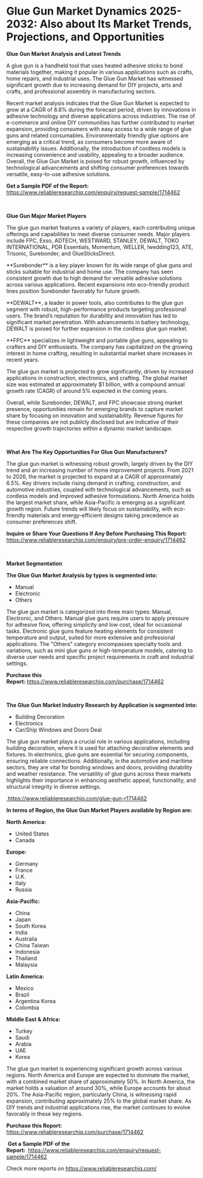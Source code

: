 <p><h1>Glue Gun Market Dynamics 2025-2032: Also about Its Market Trends, Projections, and Opportunities</h1></p><p><strong>Glue Gun Market Analysis and Latest Trends</strong></p>
<p><p>A glue gun is a handheld tool that uses heated adhesive sticks to bond materials together, making it popular in various applications such as crafts, home repairs, and industrial uses. The Glue Gun Market has witnessed significant growth due to increasing demand for DIY projects, arts and crafts, and professional assembly in manufacturing sectors. </p><p>Recent market analysis indicates that the Glue Gun Market is expected to grow at a CAGR of 8.8% during the forecast period, driven by innovations in adhesive technology and diverse applications across industries. The rise of e-commerce and online DIY communities has further contributed to market expansion, providing consumers with easy access to a wide range of glue guns and related consumables. Environmentally friendly glue options are emerging as a critical trend, as consumers become more aware of sustainability issues. Additionally, the introduction of cordless models is increasing convenience and usability, appealing to a broader audience. Overall, the Glue Gun Market is poised for robust growth, influenced by technological advancements and shifting consumer preferences towards versatile, easy-to-use adhesive solutions.</p></p>
<p><strong>Get a Sample PDF of the Report:&nbsp;</strong> <a href="https://www.reliableresearchiq.com/enquiry/request-sample/1714462?utm_campaign=3437&utm_medium=2&utm_source=Github&utm_content=ia&utm_term=28032025&utm_id=glue-gun">https://www.reliableresearchiq.com/enquiry/request-sample/1714462</a></p>
<p>&nbsp;</p>
<p><strong>Glue Gun Major Market Players</strong></p>
<p><p>The glue gun market features a variety of players, each contributing unique offerings and capabilities to meet diverse consumer needs. Major players include FPC, Exso, ADTECH, WESTWARD, STANLEY, DEWALT, TOKO INTERNATIONAL, PDR Essentials, Momentum, WELLER, Iwedding123, ATE, Trisonic, Surebonder, and GlueSticksDirect.</p><p>**Surebonder** is a key player known for its wide range of glue guns and sticks suitable for industrial and home use. The company has seen consistent growth due to high demand for versatile adhesive solutions across various applications. Recent expansions into eco-friendly product lines position Surebonder favorably for future growth.</p><p>**DEWALT**, a leader in power tools, also contributes to the glue gun segment with robust, high-performance products targeting professional users. The brand’s reputation for durability and innovation has led to significant market penetration. With advancements in battery technology, DEWALT is poised for further expansion in the cordless glue gun market.</p><p>**FPC** specializes in lightweight and portable glue guns, appealing to crafters and DIY enthusiasts. The company has capitalized on the growing interest in home crafting, resulting in substantial market share increases in recent years.</p><p>The glue gun market is projected to grow significantly, driven by increased applications in construction, electronics, and crafting. The global market size was estimated at approximately $1 billion, with a compound annual growth rate (CAGR) of around 5% expected in the coming years. </p><p>Overall, while Surebonder, DEWALT, and FPC showcase strong market presence, opportunities remain for emerging brands to capture market share by focusing on innovation and sustainability. Revenue figures for these companies are not publicly disclosed but are indicative of their respective growth trajectories within a dynamic market landscape. </p></p>
<p>&nbsp;</p>
<p><strong>What Are The Key Opportunities For Glue Gun Manufacturers?</strong></p>
<p><p>The glue gun market is witnessing robust growth, largely driven by the DIY trend and an increasing number of home improvement projects. From 2021 to 2026, the market is projected to expand at a CAGR of approximately 6.5%. Key drivers include rising demand in crafting, construction, and automotive industries, coupled with technological advancements, such as cordless models and improved adhesive formulations. North America holds the largest market share, while Asia-Pacific is emerging as a significant growth region. Future trends will likely focus on sustainability, with eco-friendly materials and energy-efficient designs taking precedence as consumer preferences shift.</p></p>
<p><strong>Inquire or Share Your Questions If Any Before Purchasing This Report:</strong> <a href="https://www.reliableresearchiq.com/enquiry/pre-order-enquiry/1714462?utm_campaign=3437&utm_medium=2&utm_source=Github&utm_content=ia&utm_term=28032025&utm_id=glue-gun">https://www.reliableresearchiq.com/enquiry/pre-order-enquiry/1714462</a></p>
<p>&nbsp;</p>
<p><strong>Market Segmentation</strong></p>
<p><strong>The Glue Gun Market Analysis by types is segmented into:</strong></p>
<p><ul><li>Manual</li><li>Electronic</li><li>Others</li></ul></p>
<p><p>The glue gun market is categorized into three main types: Manual, Electronic, and Others. Manual glue guns require users to apply pressure for adhesive flow, offering simplicity and low cost, ideal for occasional tasks. Electronic glue guns feature heating elements for consistent temperature and output, suited for more extensive and professional applications. The "Others" category encompasses specialty tools and variations, such as mini glue guns or high-temperature models, catering to diverse user needs and specific project requirements in craft and industrial settings.</p></p>
<p><strong>Purchase this Report:&nbsp;</strong><a href="https://www.reliableresearchiq.com/purchase/1714462?utm_campaign=3437&utm_medium=2&utm_source=Github&utm_content=ia&utm_term=28032025&utm_id=glue-gun">https://www.reliableresearchiq.com/purchase/1714462</a></p>
<p>&nbsp;</p>
<p><strong>The Glue Gun Market Industry Research by Application is segmented into:</strong></p>
<p><ul><li>Building Decoration</li><li>Electronics</li><li>Car/Ship Windows and Doors Deal</li></ul></p>
<p><p>The glue gun market plays a crucial role in various applications, including building decoration, where it is used for attaching decorative elements and fixtures. In electronics, glue guns are essential for securing components, ensuring reliable connections. Additionally, in the automotive and maritime sectors, they are vital for bonding windows and doors, providing durability and weather resistance. The versatility of glue guns across these markets highlights their importance in enhancing aesthetic appeal, functionality, and structural integrity in diverse settings.</p></p>
<p><a href="https://www.reliableresearchiq.com/glue-gun-r1714462?utm_campaign=3437&utm_medium=2&utm_source=Github&utm_content=ia&utm_term=28032025&utm_id=glue-gun">&nbsp;https://www.reliableresearchiq.com/glue-gun-r1714462</a></p>
<p><strong>In terms of Region, the Glue Gun Market Players available by Region are:</strong></p>
<p>
    <p> <strong> North America: </strong>
        <ul>
            <li>United States</li>
            <li>Canada</li>
        </ul>
        </p> 
    <p> <strong> Europe: </strong>
        <ul>
            <li>Germany</li>
            <li>France</li>
            <li>U.K.</li>
            <li>Italy</li>
            <li>Russia</li>
        </ul>
        </p> 
    <p> <strong> Asia-Pacific: </strong>
        <ul>
            <li>China</li>
            <li>Japan</li>
            <li>South Korea</li>
            <li>India</li>
            <li>Australia</li>
            <li>China Taiwan</li>
            <li>Indonesia</li>
            <li>Thailand</li>
            <li>Malaysia</li>
        </ul>
        </p> 
    <p> <strong> Latin America: </strong>
        <ul>
            <li>Mexico</li>
            <li>Brazil</li>
            <li>Argentina Korea</li>
            <li>Colombia</li>
        </ul>
        </p> 
    <p> <strong> Middle East & Africa: </strong>
        <ul>
            <li>Turkey</li>
            <li>Saudi</li>
            <li>Arabia</li>
            <li>UAE</li>
            <li>Korea</li>
        </ul>
    </p>
    </p>
<p><p>The glue gun market is experiencing significant growth across various regions. North America and Europe are expected to dominate the market, with a combined market share of approximately 50%. In North America, the market holds a valuation of around 30%, while Europe accounts for about 20%. The Asia-Pacific region, particularly China, is witnessing rapid expansion, contributing approximately 25% to the global market share. As DIY trends and industrial applications rise, the market continues to evolve favorably in these key regions.</p></p>
<p><strong>Purchase this Report: </strong><a href="https://www.reliableresearchiq.com/purchase/1714462?utm_campaign=3437&utm_medium=2&utm_source=Github&utm_content=ia&utm_term=28032025&utm_id=glue-gun">https://www.reliableresearchiq.com/purchase/1714462</a></p>
<p>&nbsp;<strong>Get a Sample PDF of the Report:&nbsp;&nbsp;</strong><a href="https://www.reliableresearchiq.com/enquiry/request-sample/1714462?utm_campaign=3437&utm_medium=2&utm_source=Github&utm_content=ia&utm_term=28032025&utm_id=glue-gun">https://www.reliableresearchiq.com/enquiry/request-sample/1714462</a></p>
<p><strong></strong></p>
<p>Check more reports on <a href="https://www.reliableresearchiq.com/?utm_campaign=3437&utm_medium=2&utm_source=Github&utm_content=ia&utm_term=28032025&utm_id=glue-gun">https://www.reliableresearchiq.com/</a></p>